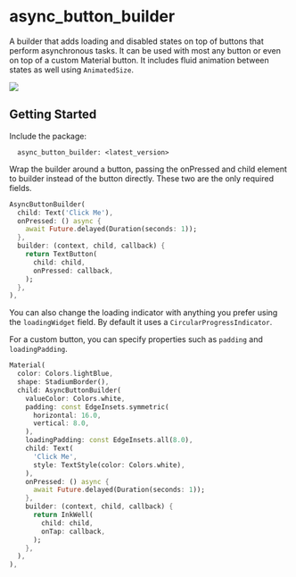 # async_button_builder

A builder that adds loading and disabled states on top of buttons that perform asynchronous tasks. It can be used with most any button or even on top of a custom Material button. It includes fluid animation between states as well using `AnimatedSize`.

<p>  
 <img src="https://github.com/Nolence/async_button_builder/blob/main/screenshots/ezgif-2-22348353c16f.gif?raw=true"/>
</p>  

## Getting Started

Include the package:

```
  async_button_builder: <latest_version>
```

Wrap the builder around a button, passing the onPressed and child element to builder instead of the button directly. These two are the only required fields.

```dart
AsyncButtonBuilder(
  child: Text('Click Me'),
  onPressed: () async {
    await Future.delayed(Duration(seconds: 1));
  },
  builder: (context, child, callback) {
    return TextButton(
      child: child,
      onPressed: callback,
    );
  },
),
```

You can also change the loading indicator with anything you prefer using the `loadingWidget` field. By default it uses a `CircularProgressIndicator`.

For a custom button, you can specify properties such as `padding` and `loadingPadding`.


```dart
Material(
  color: Colors.lightBlue,
  shape: StadiumBorder(),
  child: AsyncButtonBuilder(
    valueColor: Colors.white,
    padding: const EdgeInsets.symmetric(
      horizontal: 16.0,
      vertical: 8.0,
    ),
    loadingPadding: const EdgeInsets.all(8.0),
    child: Text(
      'Click Me',
      style: TextStyle(color: Colors.white),
    ),
    onPressed: () async {
      await Future.delayed(Duration(seconds: 1));
    },
    builder: (context, child, callback) {
      return InkWell(
        child: child,
        onTap: callback,
      );
    },
  ),
),
```


